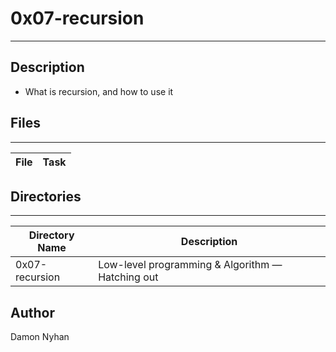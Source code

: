 # 0x07-recursion
---
## Description
* What is recursion, and how to use it

## Files
---
File|Task
---|---


## Directories
---
Directory Name | Description
---|---
0x07-recursion | Low-level programming & Algorithm ― Hatching out



## Author
Damon Nyhan
